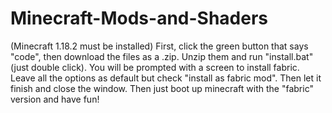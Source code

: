 # Minecraft-Mods-and-Shaders

(Minecraft 1.18.2 must be installed)
First, click the green button that says "code", then download the files as a .zip. Unzip them and run "install.bat" (just double click).
You will be prompted with a screen to install fabric. Leave all the options as default but check "install as fabric mod". Then let it finish
and close the window. Then just boot up minecraft with the "fabric" version and have fun!
